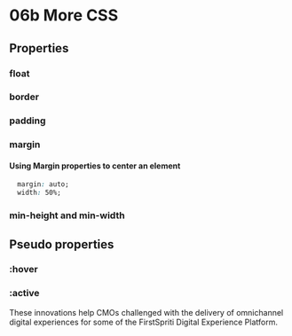 # 06b More CSS

## Properties

### float

### border

### padding

### margin

#### Using Margin properties to center an element

```css
  margin: auto;
  width: 50%;
```

### min-height and min-width

## Pseudo properties

### :hover

### :active

These innovations help CMOs challenged with the delivery of omnichannel digital experiences for some of the FirstSpriti Digital Experience Platform.

